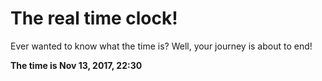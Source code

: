 # The real time clock!

Ever wanted to know what the time is? Well, your journey is about to end!

**The time is Nov 13, 2017, 22:30**